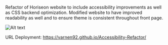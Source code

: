 
Refactor of Horiseon website to include accessibility improvements as well as CSS backend optimization. Modified website to have improved readability as well and to ensure theme is consistent throughout front page.

![Alt text](https://i.imgur.com/HZrl4IM.png "Horiseon website")

URL Deployment: https://varnen92.github.io/Accessibility-Refactor/